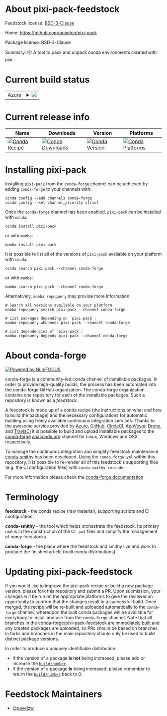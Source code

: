 About pixi-pack-feedstock
=========================

Feedstock license: [BSD-3-Clause](https://github.com/conda-forge/pixi-pack-feedstock/blob/main/LICENSE.txt)

Home: https://github.com/quantco/pixi-pack

Package license: BSD-3-Clause

Summary: 📦 A tool to pack and unpack conda environments created with pixi

Current build status
====================


<table>
    
  <tr>
    <td>Azure</td>
    <td>
      <details>
        <summary>
          <a href="https://dev.azure.com/conda-forge/feedstock-builds/_build/latest?definitionId=22822&branchName=main">
            <img src="https://dev.azure.com/conda-forge/feedstock-builds/_apis/build/status/pixi-pack-feedstock?branchName=main">
          </a>
        </summary>
        <table>
          <thead><tr><th>Variant</th><th>Status</th></tr></thead>
          <tbody><tr>
              <td>linux_64</td>
              <td>
                <a href="https://dev.azure.com/conda-forge/feedstock-builds/_build/latest?definitionId=22822&branchName=main">
                  <img src="https://dev.azure.com/conda-forge/feedstock-builds/_apis/build/status/pixi-pack-feedstock?branchName=main&jobName=linux&configuration=linux%20linux_64_" alt="variant">
                </a>
              </td>
            </tr><tr>
              <td>osx_64</td>
              <td>
                <a href="https://dev.azure.com/conda-forge/feedstock-builds/_build/latest?definitionId=22822&branchName=main">
                  <img src="https://dev.azure.com/conda-forge/feedstock-builds/_apis/build/status/pixi-pack-feedstock?branchName=main&jobName=osx&configuration=osx%20osx_64_" alt="variant">
                </a>
              </td>
            </tr><tr>
              <td>win_64</td>
              <td>
                <a href="https://dev.azure.com/conda-forge/feedstock-builds/_build/latest?definitionId=22822&branchName=main">
                  <img src="https://dev.azure.com/conda-forge/feedstock-builds/_apis/build/status/pixi-pack-feedstock?branchName=main&jobName=win&configuration=win%20win_64_" alt="variant">
                </a>
              </td>
            </tr>
          </tbody>
        </table>
      </details>
    </td>
  </tr>
</table>

Current release info
====================

| Name | Downloads | Version | Platforms |
| --- | --- | --- | --- |
| [![Conda Recipe](https://img.shields.io/badge/recipe-pixi--pack-green.svg)](https://anaconda.org/conda-forge/pixi-pack) | [![Conda Downloads](https://img.shields.io/conda/dn/conda-forge/pixi-pack.svg)](https://anaconda.org/conda-forge/pixi-pack) | [![Conda Version](https://img.shields.io/conda/vn/conda-forge/pixi-pack.svg)](https://anaconda.org/conda-forge/pixi-pack) | [![Conda Platforms](https://img.shields.io/conda/pn/conda-forge/pixi-pack.svg)](https://anaconda.org/conda-forge/pixi-pack) |

Installing pixi-pack
====================

Installing `pixi-pack` from the `conda-forge` channel can be achieved by adding `conda-forge` to your channels with:

```
conda config --add channels conda-forge
conda config --set channel_priority strict
```

Once the `conda-forge` channel has been enabled, `pixi-pack` can be installed with `conda`:

```
conda install pixi-pack
```

or with `mamba`:

```
mamba install pixi-pack
```

It is possible to list all of the versions of `pixi-pack` available on your platform with `conda`:

```
conda search pixi-pack --channel conda-forge
```

or with `mamba`:

```
mamba search pixi-pack --channel conda-forge
```

Alternatively, `mamba repoquery` may provide more information:

```
# Search all versions available on your platform:
mamba repoquery search pixi-pack --channel conda-forge

# List packages depending on `pixi-pack`:
mamba repoquery whoneeds pixi-pack --channel conda-forge

# List dependencies of `pixi-pack`:
mamba repoquery depends pixi-pack --channel conda-forge
```


About conda-forge
=================

[![Powered by
NumFOCUS](https://img.shields.io/badge/powered%20by-NumFOCUS-orange.svg?style=flat&colorA=E1523D&colorB=007D8A)](https://numfocus.org)

conda-forge is a community-led conda channel of installable packages.
In order to provide high-quality builds, the process has been automated into the
conda-forge GitHub organization. The conda-forge organization contains one repository
for each of the installable packages. Such a repository is known as a *feedstock*.

A feedstock is made up of a conda recipe (the instructions on what and how to build
the package) and the necessary configurations for automatic building using freely
available continuous integration services. Thanks to the awesome service provided by
[Azure](https://azure.microsoft.com/en-us/services/devops/), [GitHub](https://github.com/),
[CircleCI](https://circleci.com/), [AppVeyor](https://www.appveyor.com/),
[Drone](https://cloud.drone.io/welcome), and [TravisCI](https://travis-ci.com/)
it is possible to build and upload installable packages to the
[conda-forge](https://anaconda.org/conda-forge) [anaconda.org](https://anaconda.org/)
channel for Linux, Windows and OSX respectively.

To manage the continuous integration and simplify feedstock maintenance
[conda-smithy](https://github.com/conda-forge/conda-smithy) has been developed.
Using the ``conda-forge.yml`` within this repository, it is possible to re-render all of
this feedstock's supporting files (e.g. the CI configuration files) with ``conda smithy rerender``.

For more information please check the [conda-forge documentation](https://conda-forge.org/docs/).

Terminology
===========

**feedstock** - the conda recipe (raw material), supporting scripts and CI configuration.

**conda-smithy** - the tool which helps orchestrate the feedstock.
                   Its primary use is in the construction of the CI ``.yml`` files
                   and simplify the management of *many* feedstocks.

**conda-forge** - the place where the feedstock and smithy live and work to
                  produce the finished article (built conda distributions)


Updating pixi-pack-feedstock
============================

If you would like to improve the pixi-pack recipe or build a new
package version, please fork this repository and submit a PR. Upon submission,
your changes will be run on the appropriate platforms to give the reviewer an
opportunity to confirm that the changes result in a successful build. Once
merged, the recipe will be re-built and uploaded automatically to the
`conda-forge` channel, whereupon the built conda packages will be available for
everybody to install and use from the `conda-forge` channel.
Note that all branches in the conda-forge/pixi-pack-feedstock are
immediately built and any created packages are uploaded, so PRs should be based
on branches in forks and branches in the main repository should only be used to
build distinct package versions.

In order to produce a uniquely identifiable distribution:
 * If the version of a package **is not** being increased, please add or increase
   the [``build/number``](https://docs.conda.io/projects/conda-build/en/latest/resources/define-metadata.html#build-number-and-string).
 * If the version of a package **is** being increased, please remember to return
   the [``build/number``](https://docs.conda.io/projects/conda-build/en/latest/resources/define-metadata.html#build-number-and-string)
   back to 0.

Feedstock Maintainers
=====================

* [@pavelzw](https://github.com/pavelzw/)

